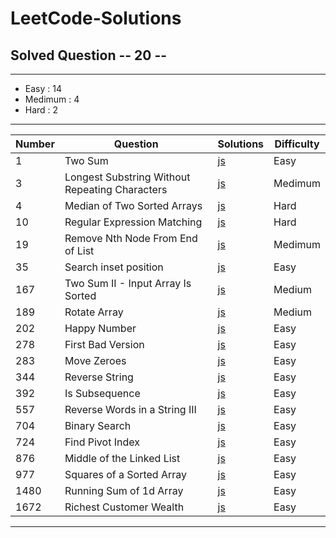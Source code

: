 # LeetCode-Solutions

## Solved Question -- 20 --

---

<ul>
  <li>Easy : 14</li>
  <li>Medimum : 4</li>
  <li>Hard : 2</li>
</ul>

---

| Number | Question                                       | Solutions                                                                                                                                                  | Difficulty |
| ------ | ---------------------------------------------- | ---------------------------------------------------------------------------------------------------------------------------------------------------------- | ---------- |
| 1      | Two Sum                                        | [js](https://github.com/muzaffercankaplan/LeetCode-Solutions-/blob/main/Easy/0001-100/001.Two%20Sum.js)                                                    | Easy       |
| 3      | Longest Substring Without Repeating Characters | [js](https://github.com/muzaffercankaplan/LeetCode-Solutions-/blob/main/Medimum/0001-100/003.%20Longest%20Substring%20Without%20Repeating%20Characters.js) | Medimum    |
| 4      | Median of Two Sorted Arrays                    | [js](https://github.com/muzaffercankaplan/LeetCode-Solutions-/blob/main/Hard/0001-100/004.%20Median%20of%20Two%20Sorted%20Arrays.js)                       | Hard       |
| 10     | Regular Expression Matching                    | [js](https://github.com/muzaffercankaplan/LeetCode-Solutions-/blob/main/Hard/0001-100/010.%20Regular%20Expression%20Matching.js)                           | Hard       |
| 19     | Remove Nth Node From End of List               | [js](https://github.com/muzaffercankaplan/LeetCode-Solutions-/blob/main/Medimum/0001-100/019.%20Remove%20Nth%20Node%20From%20End%20of%20List.js)           | Medimum    |
| 35     | Search inset position                          | [js](https://github.com/muzaffercankaplan/LeetCode-Solutions-/blob/main/Easy/0001-100/035.Search-Inset-Position.js)                                        | Easy       |
| 167    | Two Sum II - Input Array Is Sorted             | [js](https://github.com/muzaffercankaplan/LeetCode-Solutions-/blob/main/Medimum/0101-200/167.%20Two%20Sum%20II%20-%20Input%20Array%20Is%20Sorted.js)       | Medium     |
| 189    | Rotate Array                                   | [js](https://github.com/muzaffercankaplan/LeetCode-Solutions-/blob/main/Medimum/0101-200/189.%20Rotate%20Array.js)                                         | Medium     |
| 202    | Happy Number                                   | [js](https://github.com/muzaffercankaplan/LeetCode-Solutions-/blob/main/Easy/0201-300/202.%20Happy%20Number.js)                                            | Easy       |
| 278    | First Bad Version                              | [js](https://github.com/muzaffercankaplan/LeetCode-Solutions-/blob/main/Easy/0201-300/278.First-Bad-Version.js)                                            | Easy       |
| 283    | Move Zeroes                                    | [js](https://github.com/muzaffercankaplan/LeetCode-Solutions-/blob/main/Easy/0201-300/283.%20Move%20Zeroes.js)                                             | Easy       |
| 344    | Reverse String                                 | [js](https://github.com/muzaffercankaplan/LeetCode-Solutions-/blob/main/Easy/0301-400/344.%20Reverse%20String.js)                                          | Easy       |
| 392    | Is Subsequence                                 | [js](https://github.com/muzaffercankaplan/LeetCode-Solutions-/blob/main/Easy/0301-400/392.%20Is%20Subsequence.js)                                          | Easy       |
| 557    | Reverse Words in a String III                  | [js](https://github.com/muzaffercankaplan/LeetCode-Solutions-/blob/main/Easy/0501-600/557.%20Reverse%20Words%20in%20a%20String%20III.js)                   | Easy       |
| 704    | Binary Search                                  | [js](https://github.com/muzaffercankaplan/LeetCode-Solutions-/blob/main/Easy/0701-800/704.BinarySearch.js)                                                 | Easy       |
| 724    | Find Pivot Index                               | [js](https://github.com/muzaffercankaplan/LeetCode-Solutions-/blob/main/Easy/0701-800/724.%20Find%20Pivot%20Index.js)                                      | Easy       |
| 876    | Middle of the Linked List                      | [js](https://github.com/muzaffercankaplan/LeetCode-Solutions-/blob/main/Easy/0801-900/876.%20Middle%20of%20the%20Linked%20List.js)                         | Easy       |
| 977    | Squares of a Sorted Array                      | [js](https://github.com/muzaffercankaplan/LeetCode-Solutions-/blob/main/Easy/0900-1001/977.%20Squares%20of%20a%20Sorted%20Array.js)                        | Easy       |
| 1480   | Running Sum of 1d Array                        | [js](https://github.com/muzaffercankaplan/LeetCode-Solutions-/blob/main/Easy/1401-1500/1480.%20Running%20Sum%20of%201d%20Array.js)                         | Easy       |
| 1672   | Richest Customer Wealth                        | [js](https://github.com/muzaffercankaplan/LeetCode-Solutions-/blob/main/Easy/1501%2B/1672.%20Richest%20Customer%20Wealth.js)                               | Easy       |

---
